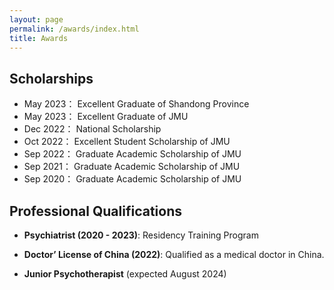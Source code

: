 ```yaml
---
layout: page
permalink: /awards/index.html
title: Awards
---
```




## Scholarships

- May 2023： Excellent Graduate of Shandong Province
- May 2023： Excellent Graduate of JMU
- Dec 2022： National Scholarship
- Oct 2022： Excellent Student Scholarship of JMU
- Sep 2022： Graduate Academic Scholarship of JMU
- Sep 2021： Graduate Academic Scholarship of JMU
- Sep 2020： Graduate Academic Scholarship of JMU

## Professional Qualifications


- **Psychiatrist (2020 - 2023)**: Residency Training Program
- **Doctor’ License of China (2022)**: Qualified as a medical doctor in China.<br>
- **Junior Psychotherapist** (expected August 2024)


  <br>
